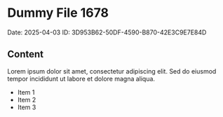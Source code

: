 # Dummy File 1678

Date: 2025-04-03
ID: 3D953B62-50DF-4590-B870-42E3C9E7E84D

## Content

Lorem ipsum dolor sit amet, consectetur adipiscing elit.
Sed do eiusmod tempor incididunt ut labore et dolore magna aliqua.

* Item 1
* Item 2
* Item 3
